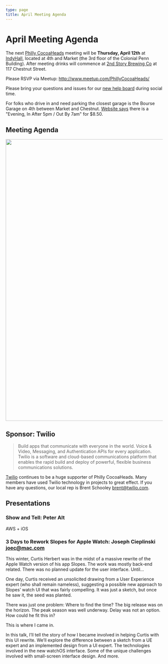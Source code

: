 ```yaml
---
type: page
title: April Meeting Agenda
---
```


# April Meeting Agenda

The next [Philly CocoaHeads][PC] meeting will be **Thursday, April 12th** at [IndyHall][IndyHall], located at 4th and Market (the 3rd floor of the Colonial Penn Building). After meeting drinks will commence at [2nd Story Brewing Co][2nd Story Brewing Co] at 117 Chestnut Street.

[PC]:http://phillycocoa.org
[IndyHall]:https://www.indyhall.org/
[2nd Story Brewing Co]:http://www.2ndstorybrewing.com

Please RSVP via Meetup: <http://www.meetup.com/PhillyCocoaHeads/>

Please bring your questions and issues for our [new help board](http://phillycocoa.org/blog/meeting-format-changes/) during social time.

For folks who drive in and need parking the closest garage is the Bourse Garage on 4th between Market and Chestnut. [Website says](https://www.parkme.com/lot/85982/bourse-garage-philadelphia-pa) there is a "Evening, In After 5pm / Out By 7am" for $8.50.

## Meeting Agenda

<p><img src="/images/agenda.png" width="900px"/></p>

## Sponsor: Twilio

> Build apps that communicate with everyone in the world. Voice & Video, Messaging, and Authentication APIs for every application. Twilio is a software and cloud-based communications platform that enables the rapid build and deploy of powerful, flexible business communications solutions.

[Twilio](http://www.twilio.com) continues to be a huge supporter of Philly CocoaHeads. Many members have used Twilio technology in projects to great effect. If you have any questions, our local rep is Brent Schooley <brent@twilio.com>.

## Presentations
### Show and Tell: Peter Alt
AWS + iOS 

### 3 Days to Rework Slopes for Apple Watch: Joseph Cieplinski <joec@mac.com>
This winter, Curtis Herbert was in the midst of a massive rewrite of the Apple Watch version of his app Slopes. The work was mostly back-end related. There was no planned update for the user interface. Until…

One day, Curtis received an unsolicited drawing from a User Experience expert (who shall remain nameless), suggesting a possible new approach to Slopes’ watch UI that was fairly compelling. It was just a sketch, but once he saw it, the seed was planted.

There was just one problem: Where to find the time? The big release was on the horizon. The peak season was well underway. Delay was not an option. How could he fit this in?

This is where I came in.

In this talk, I’ll tell the story of how I became involved in helping Curtis with this UI rewrite. We’ll explore the difference between a sketch from a UE expert and an implemented design from a UI expert. The technologies involved in the new watchOS interface. Some of the unique challenges involved with small-screen interface design. And more.



